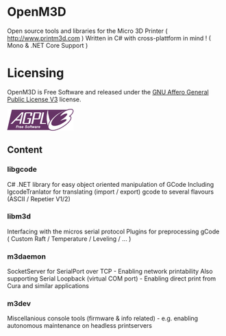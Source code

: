 # OpenM3D
Open source tools and libraries for the Micro 3D Printer ( http://www.printm3d.com )
Written in C# with cross-plattform in mind ! ( Mono & .NET Core Support )

# Licensing
OpenM3D is Free Software and released under the [GNU Affero General Public License V3](http://www.gnu.org/licenses/agpl.html) license.

![AGPLv3 Logo](/Misc/agplv3.png)

## Content

### libgcode
C# .NET library for easy object oriented manipulation of GCode
Including IgcodeTranlator for translating (import / export) gcode to several flavours (ASCII / Repetier V1/2)

### libm3d
Interfacing with the micros serial protocol
Plugins for preprocessing gCode ( Custom Raft / Temperature / Leveling / ... )

### m3daemon
SocketServer for SerialPort over TCP - Enabling network printability
Also supporting Serial Loopback (virtual COM port) - Enabling direct print from Cura and similar applications

### m3dev
Miscellanious console tools
(firmware & info related) - e.g. enabling autonomous maintenance on headless printservers

